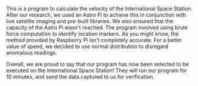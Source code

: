 This is a program to calculate the velocity of the International Space Station. 
After our research, we used an Astro Pi to achieve this in conjunction with live satellite imaging and pre-built libraries. 
We also ensured that the capacity of the Astro Pi wasn't reached. The program involved using brute force computation to identify location markers. 
As you might know, the method provided by Raspberry Pi isn't completely accurate. For a better value of speed, we decided to use normal distribution to disregard anomalous readings. 

Overall, we are proud to say that our program has now been selected to be executed on the International Space Station! 
They will run our program for 10 minutes, and send the data captured to us for verification.
